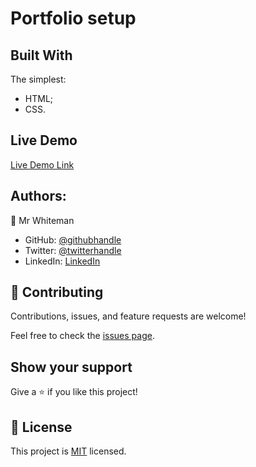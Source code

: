 
# Portfolio setup


## Built With

The simplest:
- HTML;
- CSS.

## Live Demo 

[Live Demo Link](https://livedemo.com "for a while only a local one")



## Authors:

👤 Mr Whiteman

- GitHub: [@githubhandle](https://github.com/githubhandle)
- Twitter: [@twitterhandle](https://twitter.com/twitterhandle)
- LinkedIn: [LinkedIn](https://linkedin.com/in/linkedinhandle)

## 🤝 Contributing

Contributions, issues, and feature requests are welcome!

Feel free to check the [issues page](../../issues/).

## Show your support

Give a ⭐️ if you like this project!

## 📝 License

This project is [MIT](./LICENSE) licensed.
